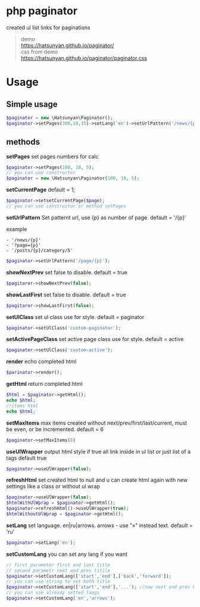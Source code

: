 # php paginator

created ul list links for paginations

>demo  
>https://hatsunyan.github.io/paginator/  
>css from demo  
>https://hatsunyan.github.io/paginator/paginator.css

# Usage

## Simple usage
```php
$paginator = new \Hatsunyan\Paginator();
$paginator->setPages(300,10,15)->setLang('en')->setUrlPattern('/news/{p}')->render();
```
## methods
**setPages**
set pages numbers for calc
```php
$paginator->setPages(100, 10, 5);
// you can use constructor
$paginator = new \Hatsunyan\Paginator(100, 10, 5);
```
**setCurrentPage** default = 1;
```php
$paginator->setsetCurrentPage($page);
// you can use constructor or method setPages
```
**setUrlPattern**
Set patternt url, use {p} as number of page. default = '/{p}'

example
```
- '/news/{p}'
- '?page={p}'
- '/posts/{p}/category/5'
```
```php
$paginator->setUrlPattern('/page/{p}');
```
**showNextPrev**
set false to disable. default = true
```php
$pagitaror->showNextPrev(false);
```
**showLastFirst**
set false to disable. default = true
```php
$pagitaror->showLastFirst(false);
```
**setUlClass**
set ul class use for style. default = paginator
```php
$paginator->setUlClass('custom-paginator');
```
**setActivePageClass**
set active page class use for style. default = active
```php
$paginator->setUlClass('custom-active');
```

**render**
echo completed html
```php
$parinator->render();
```
**getHtml**
return completed html 
```php
$html = $paginator->getHtml();
echo $html;
//items html
echo $html;
```
**setMaxItems**
max items created without next/prev/first/last/current, must be even, or be incremented. default = 6
```php
$paginator->setMaxItems(8)
```
**useUlWrapper**
output html style if true all link inside in ul list or just list of a tags
default true
```php
$paginator->useUlWrapper(false);
```
**refreshHtml**
set created html to null and u can create html again with new settings like a class or without ul wrap
```php
$paginator->useUlWrapper(false);
$htmlWithUlWprap = $paginator->getHtml();
$paginator->refreshHtml()->useUlWrapper(true);
$htmlWithoutUlWprap = $paginator->getHtml();
```

**setLang**
set language. en|ru|arrows. arrows - use "»" instead text. default = 'ru'
```php
$paginator->setLang('en');
```
**setCustomLang**
you can set any lang if you want
```php
// first parameter flrst and last title
// second parametr next and prev titile
$paginator->setCustomLang(['start','end'],['back','forward']);
// you can use string to set both title
$paginator->setCustomLang(['start','end'],'...'); //now next and prev have title '...'
// you can use already setted langs
$paginator->setCustomLang('en','arrows');
```


